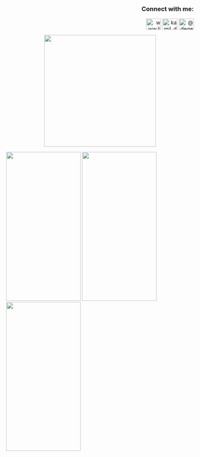 
<h3 align="right">Connect with me:</h3>
<p align="right">
<a href="https://linkedin.com/in/kamil-degerliyurt" target="blank"><img align="center" src="https://raw.githubusercontent.com/rahuldkjain/github-profile-readme-generator/master/src/images/icons/Social/linked-in-alt.svg" alt="www.linkedin.com/in/kamil-degerliyurt" height="30" width="40" /></a>
<a href="https://instagram.com/kamil_degerliyurt" target="blank"><img align="center" src="https://raw.githubusercontent.com/rahuldkjain/github-profile-readme-generator/master/src/images/icons/Social/instagram.svg" alt="kamil_degerliyurt" height="30" width="40" /></a>
<a href="https://medium.com/@degerliyurtkamil" target="blank"><img align="center" src="https://raw.githubusercontent.com/rahuldkjain/github-profile-readme-generator/master/src/images/icons/Social/medium.svg" alt="@degerliyurtkamil" height="30" width="40" /></a>
</p>



<p align="center">
  <img width="300" height="300" src="https://github.com/kamildegerliyurt/FoodAppProject/assets/139812195/0d10a308-a2d2-4b37-a898-6b058afa2205">
</p>



<img src="https://github.com/kamildegerliyurt/FoodAppProject/assets/139812195/013235d2-4d7e-4f03-818d-1c24241a44cf" width="200" height="400" />

<img src="https://github.com/kamildegerliyurt/FoodAppProject/assets/139812195/8f30b95f-30fd-4113-b489-7812b878fa6c" width="200" height="400" />

<img src="https://github.com/kamildegerliyurt/FoodAppProject/assets/139812195/6c7e9ede-aed8-4046-a1ef-dab215e28642" width="200" height="400" />


